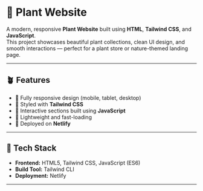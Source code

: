 # 🌿 Plant Website

A modern, responsive **Plant Website** built using **HTML**, **Tailwind CSS**, and **JavaScript**.  
This project showcases beautiful plant collections, clean UI design, and smooth interactions — perfect for a plant store or nature-themed landing page.

---

## 🪴 Features

- 🌱 Fully responsive design (mobile, tablet, desktop)
- 🍃 Styled with **Tailwind CSS**
- 🌼 Interactive sections built using **JavaScript**
- 🌿 Lightweight and fast-loading
- 🌻 Deployed on **Netlify**

---

## 🧩 Tech Stack

- **Frontend:** HTML5, Tailwind CSS, JavaScript (ES6)
- **Build Tool:** Tailwind CLI
- **Deployment:** Netlify

---

